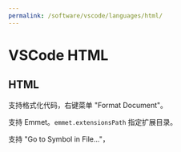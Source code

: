 ```yaml
---
permalink: /software/vscode/languages/html/
---
```


# VSCode HTML

## HTML

支持格式化代码，右键菜单 "Format Document"。

支持 Emmet。`emmet.extensionsPath` 指定扩展目录。

支持 "Go to Symbol in File..."，
